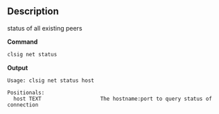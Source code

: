 ## Description
status of all existing peers

**Command**

```sh
clsig net status
```
**Output**

```console
Usage: clsig net status host

Positionals:
  host TEXT                   The hostname:port to query status of connection
```
